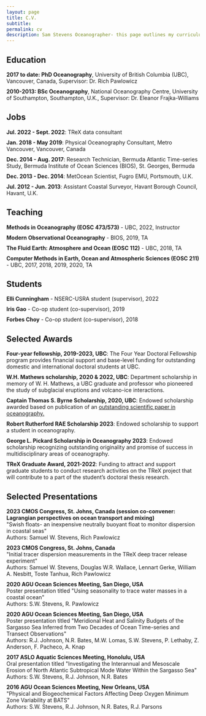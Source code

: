 ```yaml
---
layout: page
title: C.V.
subtitle:
permalink: cv
description: Sam Stevens Oceanographer- this page outlines my curriculum vitae
---
```



<!-- Google tag (gtag.js) -->
<script async src="https://www.googletagmanager.com/gtag/js?id=G-XFFDFDXETF"></script>
<script>
  window.dataLayer = window.dataLayer || [];
  function gtag(){dataLayer.push(arguments);}
  gtag('js', new Date());

  gtag('config', 'G-XFFDFDXETF');
</script>


<style>
  section {
    margin-bottom: 20px;
  }

  ul {
    list-style-type: none;
    padding: 0;
    margin: 0;
  }

  li {
    margin-bottom: 10px;
  }
</style>

<section>
  <h2>Education</h2>
  <ul>
    <li>
      <strong>2017 to date: PhD Oceanography</strong>, University of British Columbia (UBC), Vancouver, Canada, Supervisor: Dr. Rich Pawlowicz
    </li>
    <li>
      <strong>2010-2013: BSc Oceanography</strong>, National Oceanography Centre, University of Southampton, Southampton, U.K., Supervisor: Dr. Eleanor Frajka-Williams
    </li>
  </ul>
</section>

<section>
  <h2>Jobs</h2>
  <ul>
    <li><strong>Jul. 2022 - Sept. 2022</strong>: TReX data consultant</li>
    <li><strong>Jan. 2018 - May 2019</strong>: Physical Oceanography Consultant, Metro Vancouver, Vancouver, Canada</li>
    <li><strong>Dec. 2014 - Aug. 2017</strong>: Research Technician, Bermuda Atlantic Time-series Study, Bermuda Institute of Ocean Sciences (BIOS), St. Georges, Bermuda</li>
    <li><strong>Dec. 2013 - Dec. 2014</strong>: MetOcean Scientist, Fugro EMU, Portsmouth, U.K.</li>
    <li><strong>Jul. 2012 - Jun. 2013</strong>: Assistant Coastal Surveyor, Havant Borough Council, Havant, U.K.</li>
  </ul>
</section>

<section>
  <h2>Teaching</h2>
  <ul>
    <li><strong>Methods in Oceanography (EOSC 473/573)</strong> - UBC, 2022, Instructor</li>
    <li><strong>Modern Observational Oceanography</strong> - BIOS, 2019, TA</li>
    <li><strong>The Fluid Earth: Atmosphere and Ocean (EOSC 112)</strong> - UBC, 2018, TA</li>
    <li><strong>Computer Methods in Earth, Ocean and Atmospheric Sciences (EOSC 211)</strong> - UBC, 2017, 2018, 2019, 2020, TA</li>
  </ul>
</section>


<section>
  <h2>Students</h2>
  <ul>
    <li><strong>Elli Cunningham</strong> - NSERC-USRA student (supervisor), 2022</li>
    <li><strong>Iris Gao</strong> - Co-op student (co-supervisor), 2019</li>
    <li><strong>Forbes Choy</strong> - Co-op student (co-supervisor), 2018</li>
  </ul>
</section>



<section>
  <h2>Selected Awards</h2>
  <ul>
    <li>
      <strong>Four-year fellowship, 2019-2023, UBC</strong>: The Four Year Doctoral Fellowship program provides financial support and base-level funding for outstanding domestic and international doctoral students at UBC.
    </li>
    <li>
      <strong>W.H. Mathews scholarship, 2020 & 2022, UBC</strong>: Department scholarship in memory of W. H. Mathews, a UBC graduate and professor who pioneered the study of subglacial eruptions and volcano-ice interactions.
    </li>
    <li>
      <strong>Captain Thomas S. Byrne Scholarship, 2020, UBC</strong>: Endowed scholarship awarded based on publication of an <a href="https://doi.org/10.1038/s41558-020-0722-3">outstanding scientific paper in oceanography.</a>
    </li>
    <li>
      <strong>Robert Rutherford RAE Scholarship 2023</strong>: Endowed scholarship to support a student in oceanography.
    </li>
    <li>
      <strong>George L. Pickard Scholarship in Oceanography 2023</strong>: Endowed scholarship recognizing outstanding originality and promise of success in multidisciplinary areas of oceanography.
    </li>
    <li>
      <strong>TReX Graduate Award, 2021-2022</strong>: Funding to attract and support graduate students to conduct research activities on the TReX project that will contribute to a part of the student’s doctoral thesis research.
    </li>
      
  </ul>
</section>


<section>
  <h2>Selected Presentations</h2>
  <ul>
 <li>
      <strong>2023 CMOS Congress, St. Johns, Canada (session co-convener: Lagrangian perspectives on ocean transport and mixing)</strong>
      <br>
      "Swish floats- an inexpensive neutrally buoyant float to monitor dispersion in coastal seas"
      <br>
      Authors: Samuel W. Stevens, Rich Pawlowicz
</li>

<li>
      <strong>2023 CMOS Congress, St. Johns, Canada</strong>
      <br>
      "Initial tracer dispersion measurements in the TReX deep tracer release experiment"
      <br>
      Authors: Samuel W. Stevens, Douglas W.R. Wallace, Lennart Gerke, William A. Nesbitt, Toste Tanhua, Rich Pawlowicz
</li>

<li>
      <strong>2020 AGU Ocean Sciences Meeting, San Diego, USA</strong>
      <br>
      Poster presentation titled "Using seasonality to trace water masses in a coastal ocean"
      <br>
      Authors: S.W. Stevens, R. Pawlowicz
</li>

<li>
      <strong>2020 AGU Ocean Sciences Meeting, San Diego, USA</strong>
      <br>
      Poster presentation titled "Meridional Heat and Salinity Budgets of the Sargasso Sea Inferred from Two Decades of Ocean Time-series and Transect Observations"
      <br>
      Authors: R.J. Johnson, N.R. Bates, M.W. Lomas, S.W. Stevens, P. Lethaby, Z. Anderson, F. Pacheco, A. Knap
</li>

<li>
      <strong>2017 ASLO Aquatic Sciences Meeting, Honolulu, USA</strong>
      <br>
      Oral presentation titled "Investigating the Interannual and Mesoscale Erosion of North Atlantic Subtropical Mode Water Within the Sargasso Sea"
      <br>
      Authors: S.W. Stevens, R.J. Johnson, N.R. Bates
</li>

<li>
      <strong>2016 AGU Ocean Sciences Meeting, New Orleans, USA</strong>
      <br>
      "Physical and Biogeochemical Factors Affecting Deep Oxygen Minimum Zone Variability at BATS"
      <br>
      Authors: S.W. Stevens, R.J. Johnson, N.R. Bates, R.J. Parsons
</li>
  </ul>
</section>

